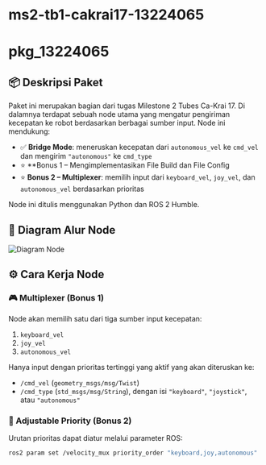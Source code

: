 # ms2-tb1-cakrai17-13224065
# pkg_13224065

## 📦 Deskripsi Paket
Paket ini merupakan bagian dari tugas Milestone 2 Tubes Ca-Krai 17. Di dalamnya terdapat sebuah node utama yang mengatur pengiriman kecepatan ke robot berdasarkan berbagai sumber input. Node ini mendukung:

- ✅ **Bridge Mode**: meneruskan kecepatan dari `autonomous_vel` ke `cmd_vel` dan mengirim `"autonomous"` ke `cmd_type`
- ⭐ **Bonus 1 – Mengimplementasikan File Build dan File Config
- ⭐ **Bonus 2 – Multiplexer**: memilih input dari `keyboard_vel`, `joy_vel`, dan `autonomous_vel` berdasarkan prioritas

Node ini ditulis menggunakan Python dan ROS 2 Humble.

## 🧠 Diagram Alur Node

![Diagram Node](diagram.png)

## ⚙️ Cara Kerja Node

### 🎮 Multiplexer (Bonus 1)
Node akan memilih satu dari tiga sumber input kecepatan:
1. `keyboard_vel`
2. `joy_vel`
3. `autonomous_vel`

Hanya input dengan prioritas tertinggi yang aktif yang akan diteruskan ke:
- `/cmd_vel` (`geometry_msgs/msg/Twist`)
- `/cmd_type` (`std_msgs/msg/String`), dengan isi `"keyboard"`, `"joystick"`, atau `"autonomous"`

### 🔧 Adjustable Priority (Bonus 2)
Urutan prioritas dapat diatur melalui parameter ROS:
```bash
ros2 param set /velocity_mux priority_order "keyboard,joy,autonomous"

